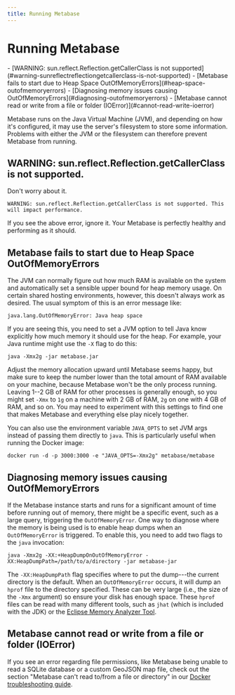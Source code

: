 ```yaml
---
title: Running Metabase
---
```


# Running Metabase

<div class='doc-toc' markdown=1>
- [WARNING: sun.reflect.Reflection.getCallerClass is not supported](#warning-sunreflectreflectiongetcallerclass-is-not-supported)
- [Metabase fails to start due to Heap Space OutOfMemoryErrors](#heap-space-outofmemoryerrors)
- [Diagnosing memory issues causing OutOfMemoryErrors](#diagnosing-outofmemoryerrors)
- [Metabase cannot read or write from a file or folder (IOError)](#cannot-read-write-ioerror)
</div>

Metabase runs on the Java Virtual Machine (JVM), and depending on how it's configured, it may use the server's filesystem to store some information. Problems with either the JVM or the filesystem can therefore prevent Metabase from running.

<h2 id="warning-sunreflectreflectiongetcallerclass-is-not-supported">WARNING: sun.reflect.Reflection.getCallerClass is not supported.</h2>

Don't worry about it. 

``` 
WARNING: sun.reflect.Reflection.getCallerClass is not supported. This will impact performance.
```

If you see the above error, ignore it. Your Metabase is perfectly healthy and performing as it should.

<h2 id="heap-space-outofmemoryerrors">Metabase fails to start due to Heap Space OutOfMemoryErrors</h2>

The JVM can normally figure out how much RAM is available on the system and automatically set a sensible upper bound for heap memory usage. On certain shared hosting environments, however, this doesn't always work as desired. The usual symptom of this is an error message like:

```
java.lang.OutOfMemoryError: Java heap space
```

If you are seeing this, you need to set a JVM option to tell Java know explicitly how much memory it should use for the heap. For example, your Java runtime might use the `-X` flag to do this:

```
java -Xmx2g -jar metabase.jar
```

Adjust the memory allocation upward until Metabase seems happy, but make sure to keep the number lower than the total amount of RAM available on your machine, because Metabase won't be the only process running. Leaving 1--2 GB of RAM for other processes is generally enough, so you might set `-Xmx` to `1g` on a machine with 2 GB of RAM, `2g` on one with 4 GB of RAM, and so on. You may need to experiment with this settings to find one that makes Metabase and everything else play nicely together.

You can also use the environment variable `JAVA_OPTS` to set JVM args instead of passing them directly to `java`. This is particularly useful when running the Docker image:

```
docker run -d -p 3000:3000 -e "JAVA_OPTS=-Xmx2g" metabase/metabase
```

<h2 id="diagnosing-outofmemoryerrors">Diagnosing memory issues causing OutOfMemoryErrors</h2>

If the Metabase instance starts and runs for a significant amount of time before running out of memory, there might be a specific event, such as a large query, triggering the `OutOfMemoryError`. One way to diagnose where the memory is being used is to enable heap dumps when an `OutOfMemoryError` is triggered. To enable this, you need to add two flags to the `java` invocation:

```
java -Xmx2g -XX:+HeapDumpOnOutOfMemoryError -XX:HeapDumpPath=/path/to/a/directory -jar metabase-jar
```

The `-XX:HeapDumpPath` flag specifies where to put the dump---the current directory is the default. When an `OutOfMemoryError` occurs, it will dump an `hprof` file to the directory specified. These can be very large (i.e., the size of the `-Xmx` argument) so ensure your disk has enough space. These `hprof` files can be read with many different tools, such as `jhat` (which is included with the JDK) or the [Eclipse Memory Analyzer Tool][eclipse-memory-analyzer].

<h2 id="cannot-read-write-ioerror">Metabase cannot read or write from a file or folder (IOError)</h2>

If you see an error regarding file permissions, like Metabase being unable to read a SQLite database or a custom GeoJSON map file, check out the section "Metabase can't read to/from a file or directory" in our [Docker troubleshooting guide](./docker.html).

[eclipse-memory-analyzer]: https://www.eclipse.org/mat/